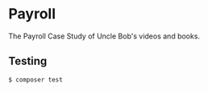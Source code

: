 # Payroll

The Payroll Case Study of Uncle Bob's videos and books.

## Testing

``` bash
$ composer test
```
